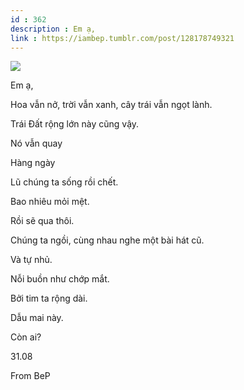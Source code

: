 ```yaml
---
id : 362
description : Em ạ,
link : https://iambep.tumblr.com/post/128178749321
---
```


![](https://64.media.tumblr.com/d6088c11cd36eac5e13a0cd11b3f7c88/tumblr_nu1qv7Oy8z1u3a9rjo1_540.jpg)

Em ạ,

Hoa vẫn nở, trời vẫn xanh, cây trái vẫn ngọt lành.

Trái Đất rộng lớn này cũng vậy.

Nó vẫn quay

Hàng ngày

Lũ chúng ta sống rồi chết.

Bao nhiêu mỏi mệt.

Rồi sẽ qua thôi.

Chúng ta ngồi, cùng nhau nghe một bài hát cũ.

Và tự nhủ.

Nỗi buồn như chớp mắt.

Bởi tim ta rộng dài.

Dẫu mai này.

Còn ai?

31.08

From BeP